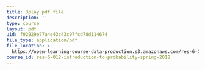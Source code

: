 ```yaml
---
title: 3play pdf file
description: ''
type: course
layout: pdf
uid: f02929e77a4e43c43c97fcd78d114674
file_type: application/pdf
file_location: >-
  https://open-learning-course-data-production.s3.amazonaws.com/res-6-012-introduction-to-probability-spring-2018/f02929e77a4e43c43c97fcd78d114674_hsQnmrHbbms.pdf
course_id: res-6-012-introduction-to-probability-spring-2018
---
```

